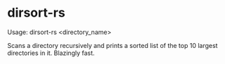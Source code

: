 # dirsort-rs

Usage: dirsort-rs <directory_name>

Scans a directory recursively and prints a sorted list of the top 10 largest directories in it. Blazingly fast.

